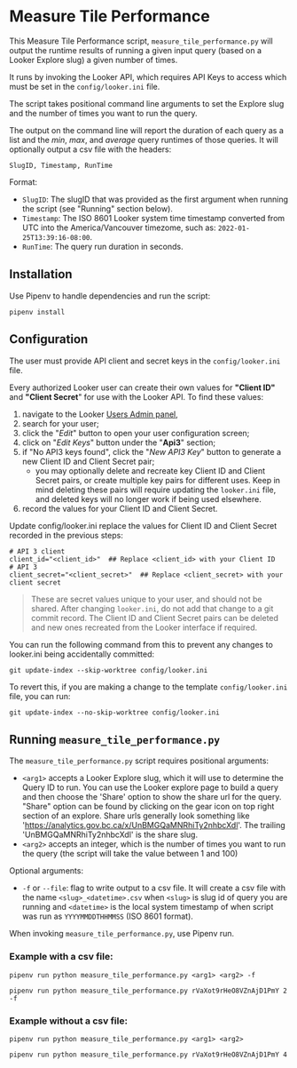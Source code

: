 # Measure Tile Performance

This Measure Tile Performance script, `measure_tile_performance.py` will output the runtime results of running a given input query (based on a Looker Explore slug) a given number of times.

It runs by invoking the Looker API, which requires API Keys to access which must be set in the `config/looker.ini` file.

The script takes positional command line arguments to set the Explore slug and the number of times you want to run the query.

The output on the command line will report the duration of each query as a list and the _min_, _max_, and _average_ query runtimes of those queries. It will optionally output a csv file with the headers:

```
SlugID, Timestamp, RunTime
```

Format:
 - `SlugID`: The slugID that was provided as the first argument when running the script (see "Running" section below).
 - `Timestamp`: The ISO 8601 Looker system time timestamp converted from UTC into the America/Vancouver timezome, such as: `2022-01-25T13:39:16-08:00`.
 - `RunTime`: The query run duration in seconds.

## Installation

Use Pipenv to handle dependencies and run the script:

```
pipenv install
```

## Configuration

The user must provide API client and secret keys in the `config/looker.ini` file.

Every authorized Looker user can create their own values for __"Client ID"__ and __"Client Secret__" for use with the Looker API. To find these values:

 1. navigate to the Looker [Users Admin panel](https://analytics.gov.bc.ca/admin/users),
 2. search for your user;
 3. click the "_Edit_" button to open your user configuration screen;
 4. click on "_Edit Keys_" button under the "__Api3__" section;
 5. if "No API3 keys found", click the "_New API3 Key_" button to generate a new Client ID and Client Secret pair;
    - you may optionally delete and recreate key Client ID and Client Secret pairs, or create multiple key pairs for different uses. Keep in mind deleting these pairs will require updating the `looker.ini` file, and deleted keys will no longer work if being used elsewhere.
 6. record the values for your Client ID and Client Secret.

Update config/looker.ini replace the values for Client ID and Client Secret recorded in the previous steps:

```
# API 3 client 
client_id="<client_id>"  ## Replace <client_id> with your Client ID
# API 3 
client_secret="<client_secret>"  ## Replace <client_secret> with your client secret
```

> These are secret values unique to your user, and should not be shared. After changing `looker.ini`, do not add that change to a git commit record. The Client ID and Client Secret pairs can be deleted and new ones recreated from the Looker interface if required.

You can run the following command from this to prevent any changes to looker.ini being accidentally committed:

```
git update-index --skip-worktree config/looker.ini
```

To revert this, if you are making a change to the template `config/looker.ini` file, you can run:

```
git update-index --no-skip-worktree config/looker.ini
```

## Running `measure_tile_performance.py`

The `measure_tile_performance.py` script requires positional arguments:
 - `<arg1>` accepts a Looker Explore slug, which it will use to determine the Query ID to run. You can use the Looker explore page to build a query and then choose the 'Share' option to show the share url for the query. "Share" option can be found by clicking on the gear icon on top right section of an explore. Share urls generally look something like 'https://analytics.gov.bc.ca/x/UnBMGQaMNRhiTy2nhbcXdl'. The trailing 'UnBMGQaMNRhiTy2nhbcXdl' is the share slug.
 - `<arg2>` accepts an integer, which is the number of times you want to run the query (the script will take the value between 1 and 100)

 Optional arguments:
 - `-f` or `--file`: flag to write output to a csv file. It will create a csv file with the name `<slug>_<datetime>.csv` when `<slug>` is slug id of query you are running and `<datetime>` is the local system timestamp of when script was run as `YYYYMMDDTHHMMSS` (ISO 8601 format).

When invoking `measure_tile_performance.py`, use Pipenv run.

### Example with a csv file:
```
pipenv run python measure_tile_performance.py <arg1> <arg2> -f

pipenv run python measure_tile_performance.py rVaXot9rHeO8VZnAjD1PmY 2 -f
```

### Example without a csv file:

```
pipenv run python measure_tile_performance.py <arg1> <arg2>

pipenv run python measure_tile_performance.py rVaXot9rHeO8VZnAjD1PmY 4
```
